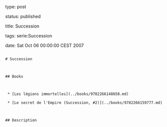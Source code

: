 type: post
status: published
title: Succession
tags: serie:Succession
date: Sat Oct 06 00:00:00 CEST 2007
~~~~~~
# Succession

## Books

 * [Les légions immortelles](../books/9782266148658.md)
 * [Le secret de l'Empire (Succession, #2)](../books/9782266159777.md)

## Description

